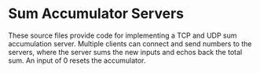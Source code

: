 Sum Accumulator Servers
=======================

These source files provide code for implementing a TCP and UDP sum accumulation
server. Multiple clients can connect and send numbers to the servers, where
the server sums the new inputs and echos back the total sum. An input of 0 resets
the accumulator.

